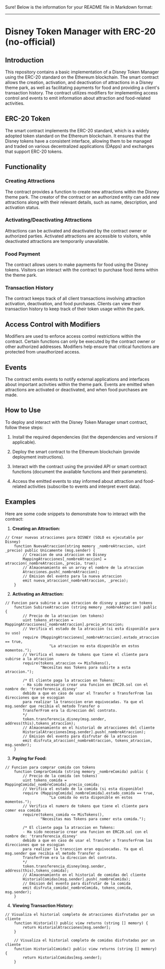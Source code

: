 Sure! Below is the information for your README file in Markdown format:

---

# Disney Token Manager with ERC-20 (no-official)

## Introduction

This repository contains a basic implementation of a Disney Token Manager using the ERC-20 standard on the Ethereum blockchain. The smart contract allows the creation, activation, and deactivation of attractions in a Disney theme park, as well as facilitating payments for food and providing a client's transaction history. The contract utilizes modifiers for implementing access control and events to emit information about attraction and food-related activities.

## ERC-20 Token

The smart contract implements the ERC-20 standard, which is a widely adopted token standard on the Ethereum blockchain. It ensures that the Disney tokens have a consistent interface, allowing them to be managed and traded on various decentralized applications (DApps) and exchanges that support ERC-20 tokens.

## Functionality

### Creating Attractions

The contract provides a function to create new attractions within the Disney theme park. The creator of the contract or an authorized entity can add new attractions along with their relevant details, such as name, description, and activation status.

### Activating/Deactivating Attractions

Attractions can be activated and deactivated by the contract owner or authorized parties. Activated attractions are accessible to visitors, while deactivated attractions are temporarily unavailable.

### Food Payment

The contract allows users to make payments for food using the Disney tokens. Visitors can interact with the contract to purchase food items within the theme park.

### Transaction History

The contract keeps track of all client transactions involving attraction activation, deactivation, and food purchases. Clients can view their transaction history to keep track of their token usage within the park.

## Access Control with Modifiers

Modifiers are used to enforce access control restrictions within the contract. Certain functions can only be executed by the contract owner or other authorized addresses. Modifiers help ensure that critical functions are protected from unauthorized access.

## Events

The contract emits events to notify external applications and interfaces about important activities within the theme park. Events are emitted when attractions are activated or deactivated, and when food purchases are made.

## How to Use

To deploy and interact with the Disney Token Manager smart contract, follow these steps:

1. Install the required dependencies (list the dependencies and versions if applicable).

2. Deploy the smart contract to the Ethereum blockchain (provide deployment instructions).

3. Interact with the contract using the provided API or smart contract functions (document the available functions and their parameters).

4. Access the emitted events to stay informed about attraction and food-related activities (subscribe to events and interpret event data).

## Examples

Here are some code snippets to demonstrate how to interact with the contract:

1. **Creating an Attraction:**
```solidity
// Crear nuevas atracciones para DISNEY (SOLO es ejecutable por Disney)
    function NuevaAtraccion(string memory _nombreAtraccion, uint _precio) public Unicamente (msg.sender) {
        // Creacion de una atraccion en Disney 
        MappingAtracciones[_nombreAtraccion] = atraccion(_nombreAtraccion,_precio, true);
        // Almacenamiento en un array el nombre de la atraccion 
        Atracciones.push(_nombreAtraccion);
        // Emision del evento para la nueva atraccion 
        emit nueva_atraccion(_nombreAtraccion, _precio);
    }
```

2. **Activating an Attraction:**
```solidity
// Funcion para subirse a una atraccion de disney y pagar en tokens 
    function SubirseAtraccion (string memory _nombreAtraccion) public {
        // Precio de la atraccion (en tokens)
        uint tokens_atraccion = MappingAtracciones[_nombreAtraccion].precio_atraccion;
        // Verifica el estado de la atraccion (si esta disponible para su uso)
        require (MappingAtracciones[_nombreAtraccion].estado_atraccion == true, 
                    "La atraccion no esta disponible en estos momentos.");
        // Verifica el numero de tokens que tiene el cliente para subirse a la atraccion 
        require(tokens_atraccion <= MisTokens(), 
                "Necesitas mas Tokens para subirte a esta atraccion.");
        
        /* El cliente paga la atraccion en Tokens:
        - Ha sido necesario crear una funcion en ERC20.sol con el nombre de: 'transferencia_disney'
        debido a que en caso de usar el Transfer o TransferFrom las direcciones que se escogian 
        para realizar la transccion eran equivocadas. Ya que el msg.sender que recibia el metodo Transfer o
        TransferFrom era la direccion del contrato.
        */
        token.transferencia_disney(msg.sender, address(this),tokens_atraccion);
        // Almacenamiento en el historial de atracciones del cliente 
        HistorialAtracciones[msg.sender].push(_nombreAtraccion);
        // Emision del evento para disfrutar de la atraccion 
        emit disfruta_atraccion(_nombreAtraccion, tokens_atraccion, msg.sender);
    }
```

3. **Paying for Food:**
```solidity
// Funcion para comprar comida con tokens
    function ComprarComida (string memory _nombreComida) public {
        // Precio de la comida (en tokens)
        uint tokens_comida = MappingComida[_nombreComida].precio_comida;
        // Verifica el estado de la comida (si esta disponible)
        require (MappingComida[_nombreComida].estado_comida == true, 
                    "La comida no esta disponible en estos momentos.");
        // Verifica el numero de tokens que tiene el cliente para comer esa comida
        require(tokens_comida <= MisTokens(), 
                "Necesitas mas Tokens para comer esta comida.");
        
        /* El cliente paga la atraccion en Tokens:
        - Ha sido necesario crear una funcion en ERC20.sol con el nombre de: 'transferencia_disney'
        debido a que en caso de usar el Transfer o TransferFrom las direcciones que se escogian 
        para realizar la transccion eran equivocadas. Ya que el msg.sender que recibia el metodo Transfer o
        TransferFrom era la direccion del contrato.
        */
        token.transferencia_disney(msg.sender, address(this),tokens_comida);
        // Almacenamiento en el historial de comidas del cliente 
        HistorialComidas[msg.sender].push(_nombreComida);
        // Emision del evento para disfrutar de la comida 
        emit disfruta_comida(_nombreComida, tokens_comida, msg.sender);
    }
```

4. **Viewing Transaction History:**
```solidity
// Visualiza el historial completo de atracciones disfrutadas por un cliente 
    function Historial() public view returns (string [] memory) {
        return HistorialAtracciones[msg.sender];
    }
    
    // Visualiza el historial completo de comidas disfrutadas por un cliente 
    function HistorialComida() public view returns (string [] memory) {
        return HistorialComidas[msg.sender];
    }
```

